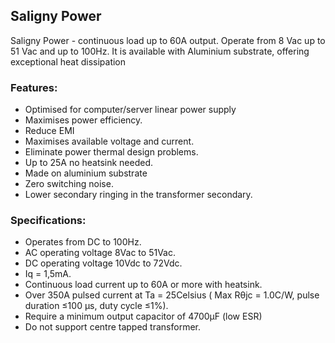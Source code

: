 
## Saligny Power
Saligny Power - continuous load
up to 60A output. Operate from 8 Vac up to 51 Vac and up to 100Hz. It is available with Aluminium substrate, offering exceptional heat dissipation

### Features:

*    Optimised for computer/server linear power supply
*    Maximises power efficiency.
*    Reduce EMI
*    Maximises available voltage and current.
*   Eliminate power thermal design problems.
*    Up to 25A no heatsink needed.
*    Made on aluminium substrate
*    Zero switching noise.
*    Lower secondary ringing in the transformer secondary.

### Specifications:

*    Operates from DC to 100Hz.
*    AC operating voltage 8Vac to 51Vac.
*    DC operating voltage 10Vdc to 72Vdc.
*    Iq = 1,5mA.
*    Continuous load current up to 60A or more with heatsink.
*    Over 350A pulsed current at Ta = 25Celsius ( Max Rθjc = 1.0C/W, pulse duration ≤100 μs, duty cycle ≤1%).
*    Require a minimum output capacitor of 4700μF (low ESR)
*    Do not support centre tapped transformer.
